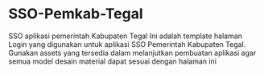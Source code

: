 # SSO-Pemkab-Tegal
SSO aplikasi pemerintah Kabupaten Tegal
Ini adalah template halaman Login yang digunakan untuk aplikasi SSO Pemerintah Kabupaten Tegal.
Gunakan assets yang tersedia dalam melanjutkan pembuatan aplikasi agar semua model desain material dapat sesuai dengan halaman ini
